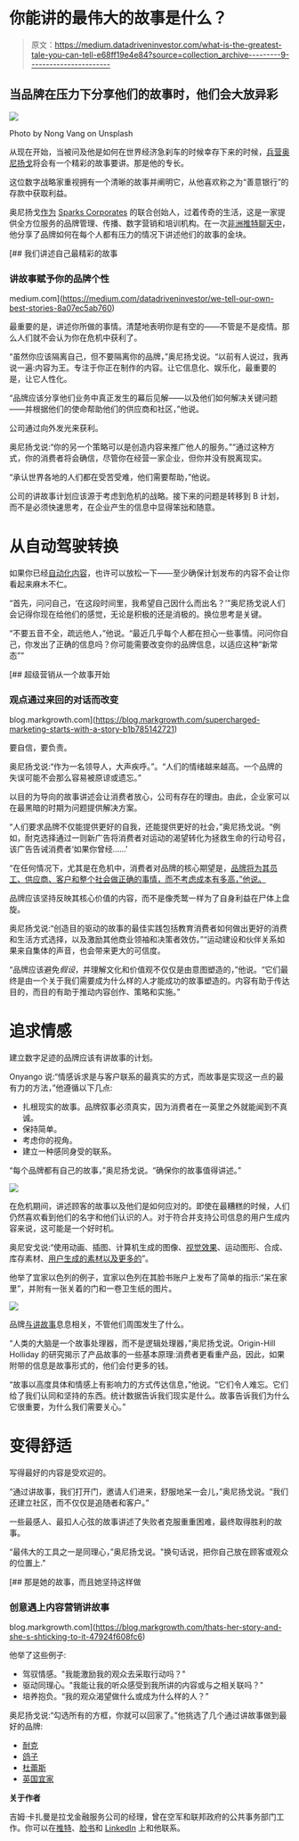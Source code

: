 # 你能讲的最伟大的故事是什么？

> 原文：<https://medium.datadriveninvestor.com/what-is-the-greatest-tale-you-can-tell-e68ff19e4e84?source=collection_archive---------9----------------------->

## 当品牌在压力下分享他们的故事时，他们会大放异彩

![](img/eb4bbe25ff683a4a26b175e71e8fe8d2.png)

Photo by Nong Vang on Unsplash

从现在开始，当被问及他是如何在世界经济急刹车的时候幸存下来的时候，[兵营奥尼扬戈](https://twitter.com/barryonyango/)将会有一个精彩的故事要讲。那是他的专长。

这位数字战略家重视拥有一个清晰的故事并阐明它，从他喜欢称之为“善意银行”的存款中获取利益。

奥尼扬戈[作为](https://www.datadriveninvestor.com/2019/01/30/humanizing-triumphs-over-digital-marketing/) [Sparks Corporates](https://twitter.com/Sparks_Corp) 的联合创始人，过着传奇的生活，这是一家提供全方位服务的品牌管理、传播、数字营销和培训机构。在一次[非洲推特聊天中](https://twitter.com/AfricaTweetChat)，他分享了品牌如何在每个人都有压力的情况下讲述他们的故事的金块。

[](https://medium.com/datadriveninvestor/we-tell-our-own-best-stories-8a07ec5ab760) [## 我们讲述自己最精彩的故事

### 讲故事赋予你的品牌个性

medium.com](https://medium.com/datadriveninvestor/we-tell-our-own-best-stories-8a07ec5ab760) 

最重要的是，讲述你所做的事情。清楚地表明你是有空的——不管是不是疫情。那么人们就不会认为你在危机中获利了。

“虽然你应该隔离自己，但不要隔离你的品牌，”奥尼扬戈说。“以前有人说过，我再说一遍:内容为王。专注于你正在制作的内容。让它信息化、娱乐化，最重要的是，让它人性化。

“品牌应该分享他们业务中真正发生的幕后见解——以及他们如何解决关键问题——并根据他们的使命帮助他们的供应商和社区，”他说。

公司通过向外发光来获利。

奥尼扬戈说:“你的另一个策略可以是创造内容来推广他人的服务。”“通过这种方式，你的消费者将会确信，尽管你在经营一家企业，但你并没有脱离现实。

“承认世界各地的人们都在受苦受难，他们需要帮助，”他说。

公司的讲故事计划应该源于考虑到危机的战略。接下来的问题是转移到 B 计划，而不是必须快速思考，在企业产生的信息中显得笨拙和随意。

# **从自动驾驶转换**

如果你已经[自动化内容](https://blog.markgrowth.com/dont-take-it-personal-if-you-overdo-automation-1f9fc5534f5c?source=friends_link&sk=929cc45f379f58190b05f80799dc0083)，也许可以放松一下——至少确保计划发布的内容不会让你看起来麻木不仁。

“首先，问问自己，‘在这段时间里，我希望自己因什么而出名？’”奥尼扬戈说人们会记得你现在给他们的感觉，无论是积极的还是消极的。换位思考是关键。

“不要五音不全，疏远他人，”他说。“最近几乎每个人都在担心一些事情。问问你自己，你发出了正确的信息吗？你可能需要改变你的品牌信息，以适应这种“新常态”"

[](https://blog.markgrowth.com/supercharged-marketing-starts-with-a-story-b1b785142721) [## 超级营销从一个故事开始

### 观点通过来回的对话而改变

blog.markgrowth.com](https://blog.markgrowth.com/supercharged-marketing-starts-with-a-story-b1b785142721) 

要自信，要负责。

奥尼扬戈说:“作为一名领导人，大声疾呼。”。“人们的情绪越来越高。一个品牌的失误可能不会那么容易被原谅或遗忘。”

以目的为导向的故事讲述会让消费者放心，公司有存在的理由。由此，企业家可以在最黑暗的时期为问题提供解决方案。

“人们要求品牌不仅能提供更好的自我，还能提供更好的社会，”奥尼扬戈说。“例如，耐克选择通过一则新广告将消费者对运动的渴望转化为拯救生命的行动号召，该广告告诫消费者‘如果你曾经……'

“在任何情况下，尤其是在危机中，消费者对品牌的核心期望是，[品牌将为其员工、供应商、客户和整个社会做正确的事情，而不考虑成本有多高，”他说。](https://www.datadriveninvestor.com/2018/10/01/is-brand-advocacy-worth-the-risk/)

品牌应该坚持反映其核心价值的内容，而不是像秃鹫一样为了自身利益在尸体上盘旋。

奥尼扬戈说:“创造目的驱动的故事的最佳实践包括教育消费者如何做出更好的消费和生活方式选择，以及激励其他商业领袖和决策者效仿。”“运动建设和伙伴关系如果来自集体的声音，也会带来更大的可信度。

“品牌应该避免*假设*，并理解文化和价值观不仅仅是由意图塑造的，”他说。“它们最终是由一个关于我们需要成为什么样的人才能成功的故事塑造的。内容有助于传达目的，而目的有助于推动内容创作、策略和实施。”

# **追求情感**

建立数字足迹的品牌应该有讲故事的计划。

Onyango 说:“情感诉求是与客户联系的最真实的方式，而故事是实现这一点的最有力的方法，”他遵循以下几点:

*   扎根现实的故事。品牌叙事必须真实，因为消费者在一英里之外就能闻到不真诚。
*   保持简单。
*   考虑你的视角。
*   建立一种感同身受的联系。

“每个品牌都有自己的故事，”奥尼扬戈说。“确保你的故事值得讲述。”

![](img/e2c7167e9642632db57ef8ab7066f711.png)

在危机期间，讲述顾客的故事以及他们是如何应对的。即使在最糟糕的时候，人们仍然喜欢看到他们的名字和他们认识的人。对于符合并支持公司信息的用户生成内容来说，这可能是一个好时机。

奥尼安戈说:“使用动画、插图、计算机生成的图像、[视觉效果](https://arvrjourney.com/get-real-and-be-sure-you-know-what-youre-doing-a1a5356edc44?source=friends_link&sk=29a4bfeba13b51771cc5c10b9db9f6b4)、运动图形、合成、库存素材、[用户生成的素材以及更多的](https://www.adweek.com/creativity/getting-creative-with-your-storytelling-when-the-world-is-on-pause/)”。

他举了宜家以色列的例子，宜家以色列在其脸书账户上发布了简单的指示:“呆在家里”，并附有一张关着的门和一卷卫生纸的图片。

![](img/677f985d37f619872f038df0d2642fc0.png)

品牌[与讲故事](https://medium.com/datadriveninvestor/we-tell-our-own-best-stories-8a07ec5ab760?source=friends_link&sk=c492973312b9513860c95bbd7a21669d)息息相关，不管他们周围发生了什么。

“人类的大脑是一个故事处理器，而不是逻辑处理器，”奥尼扬戈说。Origin-Hill Holliday 的研究揭示了产品故事的一些基本原理:消费者更看重产品，因此，如果附带的信息是故事形式的，他们会付更多的钱。

“故事以高度具体和情感上有影响力的方式传达信息，”他说。“它们令人难忘。它们给了我们认同和坚持的东西。统计数据告诉我们现实是什么。故事告诉我们为什么它很重要，为什么我们需要关心。”

# **变得舒适**

写得最好的内容是受欢迎的。

“通过讲故事，我们打开门，邀请人们进来，舒服地呆一会儿，”奥尼扬戈说。“我们还建立社区，而不仅仅是追随者和客户。”

一些最感人、最扣人心弦的故事讲述了失败者克服重重困难，最终取得胜利的故事。

“最伟大的工具之一是同理心，”奥尼扬戈说。"换句话说，把你自己放在顾客或观众的位置上."

[](https://blog.markgrowth.com/thats-her-story-and-she-s-shticking-to-it-47924f608fc6) [## 那是她的故事，而且她坚持这样做

### 创意遇上内容营销讲故事

blog.markgrowth.com](https://blog.markgrowth.com/thats-her-story-and-she-s-shticking-to-it-47924f608fc6) 

他举了这些例子:

*   驾驭情感。"我能激励我的观众去采取行动吗？"
*   驱动同理心。"我能让我的听众感受到我所讲的内容或与之相关联吗？"
*   培养抱负。“我的观众渴望做什么或成为什么样的人？”

奥尼扬戈说:“勾选所有的方框，你就可以回家了。”他挑选了几个通过讲故事做到最好的品牌:

*   [耐克](https://twitter.com/Nike/)
*   [鸽子](https://twitter.com/Dove/)
*   [杜蕾斯](https://twitter.com/DurexKE/)
*   [英国宜家](https://twitter.com/IKEAUK/)

**关于作者**

吉姆·卡扎曼是拉戈金融服务公司的经理，曾在空军和联邦政府的公共事务部门工作。你可以在[推特](https://twitter.com/JKatzaman)、[脸书](https://www.facebook.com/jim.katzaman)和 [LinkedIn](https://www.linkedin.com/in/jim-katzaman-33641b21/) 上和他联系。